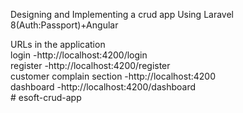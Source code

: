 Designing and Implementing a crud app Using Laravel 8(Auth:Passport)+Angular<br>

URLs in the application<br>
login -http://localhost:4200/login<br>
register -http://localhost:4200/register<br>
customer complain section -http://localhost:4200<br>
dashboard -http://localhost:4200/dashboard<br># esoft-crud-app
